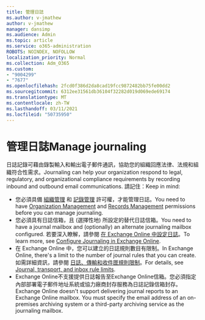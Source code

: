 ```yaml
---
title: 管理日誌
ms.author: v-jmathew
author: v-jmathew
manager: dansimp
ms.audience: Admin
ms.topic: article
ms.service: o365-administration
ROBOTS: NOINDEX, NOFOLLOW
localization_priority: Normal
ms.collection: Adm_O365
ms.custom:
- "9004299"
- "7677"
ms.openlocfilehash: 2fcd0f386d2da8cad19fcc9872482bb75fe00dd2
ms.sourcegitcommit: 6312ee31561db36104f32282d019d069ede69174
ms.translationtype: MT
ms.contentlocale: zh-TW
ms.lasthandoff: 03/11/2021
ms.locfileid: "50735950"
---
```

# <a name="manage-journaling"></a><span data-ttu-id="e6f6e-102">管理日誌</span><span class="sxs-lookup"><span data-stu-id="e6f6e-102">Manage journaling</span></span>

<span data-ttu-id="e6f6e-103">日誌記錄可藉由錄製輸入和輸出電子郵件通訊，協助您的組織回應法律、法規和組織符合性需求。</span><span class="sxs-lookup"><span data-stu-id="e6f6e-103">Journaling can help your organization respond to legal, regulatory, and organizational compliance requirements by recording inbound and outbound email communications.</span></span> <span data-ttu-id="e6f6e-104">請記住：</span><span class="sxs-lookup"><span data-stu-id="e6f6e-104">Keep in mind:</span></span>

* <span data-ttu-id="e6f6e-105">您必須具備 [組織管理](https://go.microsoft.com/fwlink/?linkid=2115259) 和 [記錄管理](https://go.microsoft.com/fwlink/?linkid=2115469) 許可權，才能管理日誌。</span><span class="sxs-lookup"><span data-stu-id="e6f6e-105">You need to have [Organization Management](https://go.microsoft.com/fwlink/?linkid=2115259) and [Records Management](https://go.microsoft.com/fwlink/?linkid=2115469) permissions before you can manage journaling.</span></span>
* <span data-ttu-id="e6f6e-106">您必須具有日誌信箱，且 (選擇性地) 所設定的替代日誌信箱。</span><span class="sxs-lookup"><span data-stu-id="e6f6e-106">You need to have a journal mailbox and (optionally) an alternate journaling mailbox configured.</span></span> <span data-ttu-id="e6f6e-107">若要深入瞭解，請參閱 [在 Exchange Online 中設定日誌](https://go.microsoft.com/fwlink/?linkid=2115260)。</span><span class="sxs-lookup"><span data-stu-id="e6f6e-107">To learn more, see [Configure Journaling in Exchange Online](https://go.microsoft.com/fwlink/?linkid=2115260).</span></span>
* <span data-ttu-id="e6f6e-108">在 Exchange Online 中，您可以建立的日誌規則數目有限制。</span><span class="sxs-lookup"><span data-stu-id="e6f6e-108">In Exchange Online, there's a limit to the number of journal rules that you can create.</span></span> <span data-ttu-id="e6f6e-109">如需詳細資訊，請參閱 [日誌、傳輸和收件匣規則限制](https://go.microsoft.com/fwlink/?linkid=2115261)。</span><span class="sxs-lookup"><span data-stu-id="e6f6e-109">For details, see [Journal, transport, and inbox rule limits](https://go.microsoft.com/fwlink/?linkid=2115261).</span></span>
* <span data-ttu-id="e6f6e-p104">Exchange Online不支援提供日誌報告至Exchange Online信箱。您必須指定內部部署電子郵件地址系統或協力廠商封存服務為日誌記錄信箱封存。</span><span class="sxs-lookup"><span data-stu-id="e6f6e-p104">Exchange Online doesn't support delivering journal reports to an Exchange Online mailbox. You must specify the email address of an on-premises archiving system or a third-party archiving service as the journaling mailbox.</span></span>
